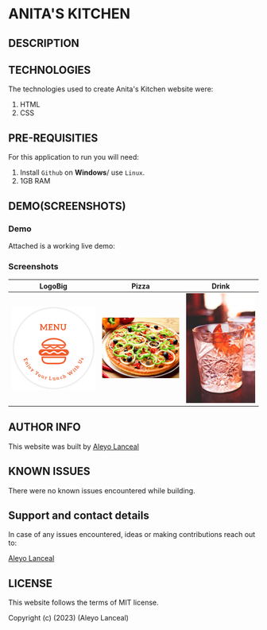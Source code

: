 # ANITA'S KITCHEN

## DESCRIPTION

## TECHNOLOGIES

The technologies used to create Anita's Kitchen website were:

1. HTML
2. CSS

## PRE-REQUISITIES

For this application to run you will need:

1. Install `Github` on **Windows**/ use `Linux`.
2. 1GB RAM

## DEMO(SCREENSHOTS)

### Demo
Attached is a working live demo: 

### Screenshots
| LogoBig | Pizza | Drink|
|---------|-------|------|
|![LogoBig](Anitas-kitchen/logoBig.png)|![Pizza](Anitas-kitchen/fastfood/chickenPizza.jpg)|![Drink](Anitas-kitchen/drink2.jpg)|

## AUTHOR INFO

This website was built by [Aleyo Lanceal](https://github.com/Lancealeyo/Anitas-Kitchen.git)

## KNOWN ISSUES

There were no known issues encountered while building.

## Support and contact details

In case of any issues encountered, ideas or making contributions reach out to:

[Aleyo Lanceal](https://github.com/Lancealeyo/Anitas-Kitchen.git)

## LICENSE

This website follows the terms of MIT license.

Copyright (c) (2023) (Aleyo Lanceal)


